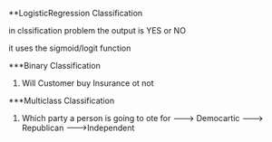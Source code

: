 **LogisticRegression Classification

in clssification problem the output is YES or NO

it uses the sigmoid/logit function

***Binary Classification
1) Will Customer buy Insurance ot not 

***Multiclass Classification
1) Which party a person is going to ote for
   ---> Democartic
   ---> Republican
   --->Independent
